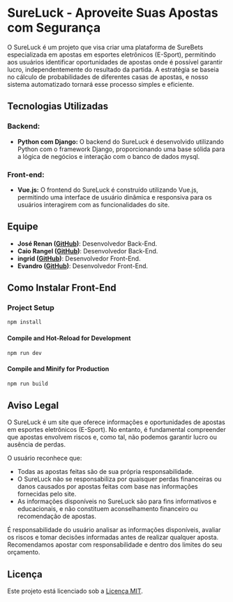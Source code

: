 

# SureLuck - Aproveite Suas Apostas com Segurança

O SureLuck é um projeto que visa criar uma plataforma de SureBets especializada em apostas em esportes eletrônicos (E-Sport), permitindo aos usuários identificar oportunidades de apostas onde é possível garantir lucro, independentemente do resultado da partida. A estratégia se baseia no cálculo de probabilidades de diferentes casas de apostas, e nosso sistema automatizado tornará esse processo simples e eficiente.

## Tecnologias Utilizadas

### Backend:
- **Python com Django:** O backend do SureLuck é desenvolvido utilizando Python com o framework Django, proporcionando uma base sólida para a lógica de negócios e interação com o banco de dados mysql.

### Front-end:
- **Vue.js:** O frontend do SureLuck é construído utilizando Vue.js, permitindo uma interface de usuário dinâmica e responsiva para os usuários interagirem com as funcionalidades do site.

## Equipe

- **José Renan ([GitHub](https://github.com/thisisrenan))**: Desenvolvedor Back-End.
- **Caio Rangel ([GitHub](https://github.com/caio741))**: Desenvolvedor Back-End.
- **ingrid ([GitHub](https://github.com/ingridrsm))**: Desenvolvedor Front-End.
- **Evandro ([GitHub](https://github.com/Evandrogv123))**: Desenvolvedor Front-End.

## Como Instalar Front-End

### Project Setup

```sh
npm install
```

#### Compile and Hot-Reload for Development

```sh
npm run dev
```

#### Compile and Minify for Production

```sh
npm run build
```

## Aviso Legal

O SureLuck é um site que oferece informações e oportunidades de apostas em esportes eletrônicos (E-Sport). No entanto, é fundamental compreender que apostas envolvem riscos e, como tal, não podemos garantir lucro ou ausência de perdas.

O usuário reconhece que:

- Todas as apostas feitas são de sua própria responsabilidade.
- O SureLuck não se responsabiliza por quaisquer perdas financeiras ou danos causados por apostas feitas com base nas informações fornecidas pelo site.
- As informações disponíveis no SureLuck são para fins informativos e educacionais, e não constituem aconselhamento financeiro ou recomendação de apostas.

É responsabilidade do usuário analisar as informações disponíveis, avaliar os riscos e tomar decisões informadas antes de realizar qualquer aposta. Recomendamos apostar com responsabilidade e dentro dos limites do seu orçamento.


## Licença

Este projeto está licenciado sob a [Licença MIT](LICENSE).
